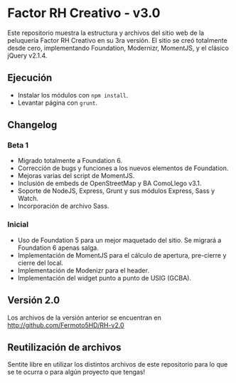 # Factor RH Creativo - v3.0
Este repositorio muestra la estructura y archivos del sitio web de la peluquería Factor RH Creativo en su 3ra versión. 
El sitio se creó totalmente desde cero, implementando Foundation, Modernizr, MomentJS, y el clásico jQuery v2.1.4. 

## Ejecución 
* Instalar los módulos con `npm install`. 
* Levantar página con `grunt`. 

## Changelog 
### Beta 1
* Migrado totalmente a Foundation 6. 
* Corrección de bugs y funciones a los nuevos elementos de Foundation. 
* Mejoras varias del script de MomentJS. 
* Inclusión de embeds de OpenStreetMap y BA ComoLlego v3.1. 
* Soporte de NodeJS, Express, Grunt y sus módulos Express, Sass y Watch. 
* Incorporación de archivo Sass. 

### Inicial 
* Uso de Foundation 5 para un mejor maquetado del sitio. Se migrará a Foundation 6 apenas salga. 
* Implementación de MomentJS para el cálculo de apertura, pre-cierre y cierre del local. 
* Implementación de Modenizr para el header. 
* Implementación del widget punto a punto de USIG (GCBA). 

## Versión 2.0 
Los archivos de la versión anterior se encuentran en http://github.com/Fermoto5HD/RH-v2.0 

## Reutilización de archivos 
Sentite libre en utilizar los distintos archivos de este repositorio para lo que se te ocurra o para algún proyecto que tengas! 